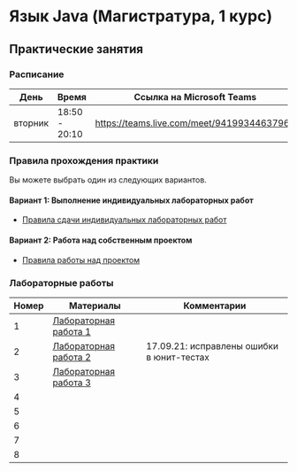 # Язык Java (Магистратура, 1 курс)

## Практические занятия

### Расписание

| День        | Время         | Ссылка на Microsoft Teams                  |
| ----------- | ------------- | ------------------------------------------ |
| вторник     | 18:50 - 20:10 | https://teams.live.com/meet/94199344637961 |

### Правила прохождения практики

Вы можете выбрать один из следующих вариантов.

#### Вариант 1: Выполнение индивидуальных лабораторных работ

* [Правила сдачи индивидуальных лабораторных работ](https://github.com/perevos/java-master/wiki/%D0%A1%D0%B4%D0%B0%D1%87%D0%B0-%D0%B8%D0%BD%D0%B4%D0%B8%D0%B2%D0%B8%D0%B4%D1%83%D0%B0%D0%BB%D1%8C%D0%BD%D1%8B%D1%85-%D0%BF%D1%80%D0%B0%D0%BA%D1%82%D0%B8%D1%87%D0%B5%D1%81%D0%BA%D0%B8%D1%85-%D1%80%D0%B0%D0%B1%D0%BE%D1%82)

#### Вариант 2: Работа над собственным проектом

* [Правила работы над проектом](https://github.com/perevos/java-master/wiki/%D0%9F%D1%80%D0%B0%D0%B2%D0%B8%D0%BB%D0%B0-%D1%80%D0%B0%D0%B1%D0%BE%D1%82%D1%8B-%D0%BD%D0%B0%D0%B4-%D0%BF%D1%80%D0%BE%D0%B5%D0%BA%D1%82%D0%BE%D0%BC)

### Лабораторные работы

| Номер | Материалы | Комментарии |
| ----- | --------- | ----------- |
| 1     | [Лабораторная работа 1](labs/lab1/README.md) | |
| 2     | [Лабораторная работа 2](labs/lab2/README.md)| 17.09.21: исправлены ошибки в юнит-тестах|
| 3     | [Лабораторная работа 3](labs/lab3/README.md)| |
| 4     |           | |
| 5     |           | |
| 6     |           | |
| 7     |           | |
| 8     |           | |
